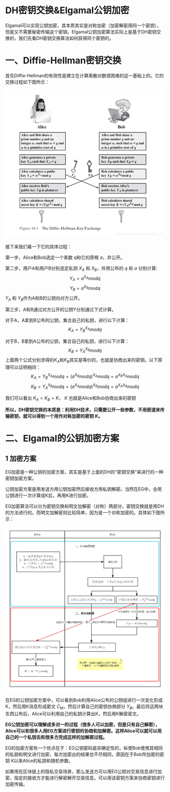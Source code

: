 # DH密钥交换&Elgamal公钥加密
Elgamal可以实现公钥加密，其本质其实是对称加密（加密解密用同一个密钥），但是又不需要秘密传输这个密钥。Elgamal公钥加密算法实际上是基于DH密钥交换的，我们先看DH密钥交换算法如何获得同个密钥的。
# 一、Diffie-Hellman密钥交换
首先Diffie-Hellman的有效性是建立在计算离散对数很困难的这一基础上的。它的交换过程如下图所示：

![Alt](../graph/DH.png)

接下来我们看一下它的具体过程：

第一步，Alice和Bob选定一个素数 $q$和它的原根 $a$，并公开。

第二步，用户A和用户B分别选定私钥 $X_A$ 和 $X_B$，并用公布的 $q$ 和 $a$ 分别计算:
 $$ Y_A=a^{X_A}mod q $$
 $$ Y_B=a^{X_B}mod q $$
 $Y_A$ 和 $Y_B$作为A和B的公钥向对方公开。

第三步，A和B通过对方公开的公钥Y分别通过下式计算。

对于A，A拿到B公布的公钥，集合自己的私钥，进行以下计算：
$$K_A=Y_B^{X_A}modq$$

对于B，B拿到A公布的公钥，集合自己的私钥，进行以下计算：
$$K_B=Y_A^{X_B}modq$$
上面两个公式分别求得的$K_A$和$K_B$其实是等价的，也就是协商出来的密钥。以下原理可以证明相同：
$$K_A=Y_B^{X_A}modq=(a^{X_B}modq)^{X_A}modq=a^{X_BX_A}modq$$
$$K_B=Y_A^{X_B}modq=(a^{X_A}modq)^{X_B}modq=a^{X_AX_B}modq$$

我们可以看出 $K_A=K_B=K$， $K$ 也就是Alice和Bob协商出来的密钥

**所以，DH密钥交换的本质是：利用DH技术，只需要公开一些参数，不用密道来传输密钥，就可以得到一个用作对称加密的密钥 $K$。**

# 二、Elgamal的公钥加密方案
## 1 加密方案
EG加密是一种公钥的加密方案，其实是基于上面的DH的“密钥交换”来进行的一种密钥加密方案。

公钥加密方案是用发送方用公钥加密然后接收方用私钥解密。当然在EG中，会用公钥进行一次计算成K后，再用K进行加密。

EG加密算法可以分为密钥交换和明文加解密（对称）两部分，密钥交换就是用DH的方法进行的。而明文加解密则比较简单，因为是一个对称加密的。具体如下图所示：

![Alt](../graph/Elgamal公钥加密.png)

在EG的公钥加密方案中，可以看到Bob利用Alice公布的公钥组进行一次变化形成K，然后用K消息形成密文 $C_M$，然后计算自己的密钥协商部分 $Y_B$。最后将这两块东西公布后，Alice可以利用自己的私钥计算出K，然后用K解密密文。

**EG公钥加密可以理解成多对一的过程（很多人可以加密，但是只有自己解密），Alice可以和很多人用EG方案进行密钥的协商和加解密。这样Alice可以就可以用自己的一个私钥去和很多方完成这样的加解密过程。**

EG的加密方案有一个优点在于：EG公钥密码是非确定性的，纵使Bob使用其相同的私钥和明文进行加密，每次加密出的结果也不尽相同，原因在于Bob所加密的密钥 $K$以来Alice的私钥和随机参数。

如果用在区块链上的隐私交易场景，那么发送方可以用EG公钥对交易信息进行加密，指定的接收方才能进行解密解开交易信息。可以用该密钥方案来协商密钥进行加密传输。

